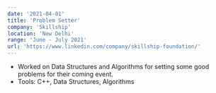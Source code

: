 ```yaml
---
date: '2021-04-01'
title: 'Problem Setter'
company: 'Skillship'
location: 'New Delhi'
range: 'June - July 2021'
url: 'https://www.linkedin.com/company/skillship-foundation/'
---
```


- Worked on Data Structures and Algorithms for setting some
good problems for their coming event.
- Tools: C++, Data Structures, Algorithms